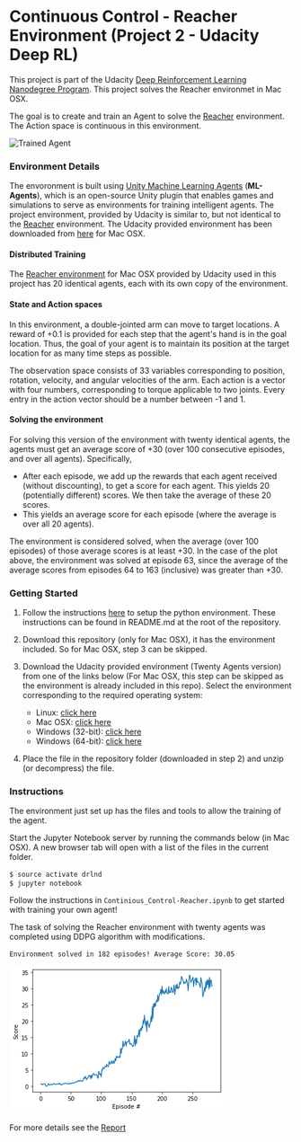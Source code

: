 [//]: # (Image References)

[image1]: https://user-images.githubusercontent.com/10624937/43851024-320ba930-9aff-11e8-8493-ee547c6af349.gif "Trained Agent"

[image2]: score_plot.png "Score Plot"

# Continuous Control - Reacher Environment (Project 2 - Udacity Deep RL)

This project is part of the Udacity [Deep Reinforcement Learning Nanodegree Program](https://www.udacity.com/course/deep-reinforcement-learning-nanodegree--nd893). This project solves the Reacher environmet in Mac OSX. 

The goal is to create and train an Agent to solve the [Reacher](https://github.com/Unity-Technologies/ml-agents/blob/master/docs/Learning-Environment-Examples.md#reacher) environment.  The Action space is continuous in this environment.

![Trained Agent][image1]

### Environment Details

The envoronment is built using [Unity Machine Learning Agents](https://github.com/Unity-Technologies/ml-agents) (**ML-Agents**), which is an open-source Unity plugin that enables games and simulations to serve as environments for training intelligent agents. 
The project environment, provided by Udacity is similar to, but not identical to the [Reacher](https://github.com/Unity-Technologies/ml-agents/blob/master/docs/Learning-Environment-Examples.md#reacher) environment. The Udacity provided environment has been downloaded from [here](https://s3-us-west-1.amazonaws.com/udacity-drlnd/P2/Reacher/Reacher.app.zip) for Mac OSX. 

#### Distributed Training
The [Reacher environment](https://s3-us-west-1.amazonaws.com/udacity-drlnd/P2/Reacher/Reacher.app.zip) for Mac OSX provided by Udacity used in this project has 20 identical agents, each with its own copy of the environment.

#### State and Action spaces

In this environment, a double-jointed arm can move to target locations. A reward of +0.1 is provided for each step that the agent's hand is in the goal location. Thus, the goal of your agent is to maintain its position at the target location for as many time steps as possible.

The observation space consists of 33 variables corresponding to position, rotation, velocity, and angular velocities of the arm. Each action is a vector with four numbers, corresponding to torque applicable to two joints. Every entry in the action vector should be a number between -1 and 1.

#### Solving the environment

For solving this version of the environment with twenty identical agents, the agents must get an average score of +30 (over 100 consecutive episodes, and over all agents). Specifically,

- After each episode, we add up the rewards that each agent received (without discounting), to get a score for each agent. This yields 20 (potentially different) scores. We then take the average of these 20 scores.
- This yields an average score for each episode (where the average is over all 20 agents).

The environment is considered solved, when the average (over 100 episodes) of those average scores is at least +30. In the case of the plot above, the environment was solved at episode 63, since the average of the average scores from episodes 64 to 163 (inclusive) was greater than +30.

### Getting Started

1. Follow the instructions [here](https://github.com/udacity/deep-reinforcement-learning#dependencies) to setup the python environment. These instructions can be found in README.md at the root of the repository.
2. Download this repository (only for Mac OSX), it has the environment included. So for Mac OSX, step 3 can be skipped.
3. Download the Udacity provided environment (Twenty Agents version) from one of the links below (For Mac OSX, this step can be skipped as the environment is already included in this repo).  Select the environment corresponding to the required operating system:
    - Linux: [click here](https://s3-us-west-1.amazonaws.com/udacity-drlnd/P2/Reacher/Reacher_Linux.zip)
    - Mac OSX: [click here](https://s3-us-west-1.amazonaws.com/udacity-drlnd/P2/Reacher/Reacher.app.zip)
    - Windows (32-bit): [click here](https://s3-us-west-1.amazonaws.com/udacity-drlnd/P2/Reacher/Reacher_Windows_x86.zip)
    - Windows (64-bit): [click here](https://s3-us-west-1.amazonaws.com/udacity-drlnd/P2/Reacher/Reacher_Windows_x86_64.zip)

4. Place the file in the repository folder (downloaded in step 2) and unzip (or decompress) the file.


### Instructions

The environment just set up has the files and tools to allow the training of the agent.

Start the Jupyter Notebook server by running the commands below (in Mac OSX). A new browser tab will open with a list of the files in the current folder.

```
$ source activate drlnd
$ jupyter notebook
```

Follow the instructions in `Continious_Control-Reacher.ipynb` to get started with training your own agent!  

The task of solving the Reacher environment with twenty agents was completed using DDPG algorithm with modifications.

```
Environment solved in 182 episodes!	Average Score: 30.05
```
![Score Plot][image2]

For more details see the [Report](https://github.com/tamoghna21/DeepRL-Continuous-Control-DDPG/blob/main/Report.pdf)







